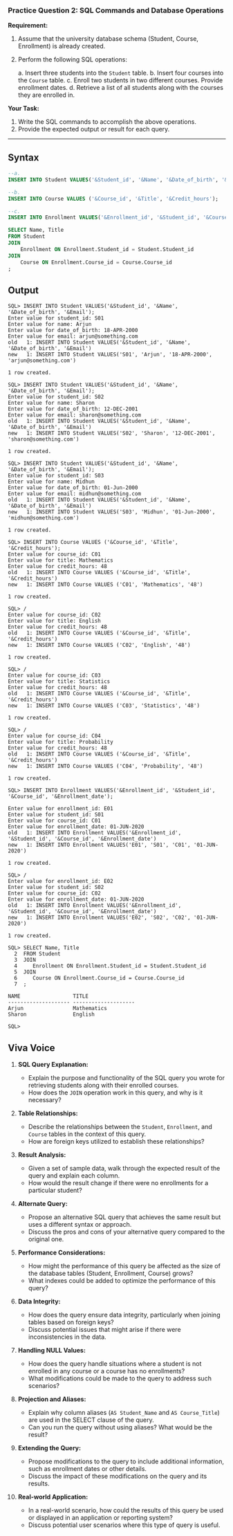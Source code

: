 ### **Practice Question 2: SQL Commands and Database Operations**

**Requirement:**
1. Assume that the university database schema (Student, Course, Enrollment) is already created.
2. Perform the following SQL operations:

    a. Insert three students into the `Student` table.
    b. Insert four courses into the `Course` table.
    c. Enroll two students in two different courses. Provide enrollment dates.
    d. Retrieve a list of all students along with the courses they are enrolled in.

**Your Task:**
1. Write the SQL commands to accomplish the above operations.
2. Provide the expected output or result for each query.

---
## Syntax

```sql
--a.
INSERT INTO Student VALUES('&Student_id', '&Name', '&Date_of_birth', '&Email');

--b.
INSERT INTO Course VALUES ('&Course_id', '&Title', '&Credit_hours');

--c.
INSERT INTO Enrollment VALUES('&Enrollment_id', '&Student_id', '&Course_id', '&Enrollment_date');

SELECT Name, Title
FROM Student
JOIN
	Enrollment ON Enrollment.Student_id = Student.Student_id
JOIN
	Course ON Enrollment.Course_id = Course.Course_id
;
```

## Output

```text
SQL> INSERT INTO Student VALUES('&Student_id', '&Name', '&Date_of_birth', '&Email');
Enter value for student_id: S01
Enter value for name: Arjun
Enter value for date_of_birth: 18-APR-2000
Enter value for email: arjun@something.com
old   1: INSERT INTO Student VALUES('&Student_id', '&Name', '&Date_of_birth', '&Email')
new   1: INSERT INTO Student VALUES('S01', 'Arjun', '18-APR-2000', 'arjun@something.com')

1 row created.

SQL> INSERT INTO Student VALUES('&Student_id', '&Name', '&Date_of_birth', '&Email');
Enter value for student_id: S02
Enter value for name: Sharon
Enter value for date_of_birth: 12-DEC-2001
Enter value for email: sharon@something.com
old   1: INSERT INTO Student VALUES('&Student_id', '&Name', '&Date_of_birth', '&Email')
new   1: INSERT INTO Student VALUES('S02', 'Sharon', '12-DEC-2001', 'sharon@something.com')

1 row created.

SQL> INSERT INTO Student VALUES('&Student_id', '&Name', '&Date_of_birth', '&Email');
Enter value for student_id: S03
Enter value for name: Midhun
Enter value for date_of_birth: 01-Jun-2000
Enter value for email: midhun@something.com
old   1: INSERT INTO Student VALUES('&Student_id', '&Name', '&Date_of_birth', '&Email')
new   1: INSERT INTO Student VALUES('S03', 'Midhun', '01-Jun-2000', 'midhun@something.com')

1 row created.

SQL> INSERT INTO Course VALUES ('&Course_id', '&Title', '&Credit_hours');
Enter value for course_id: C01
Enter value for title: Mathematics
Enter value for credit_hours: 48
old   1: INSERT INTO Course VALUES ('&Course_id', '&Title', '&Credit_hours')
new   1: INSERT INTO Course VALUES ('C01', 'Mathematics', '48')

1 row created.

SQL> /
Enter value for course_id: C02
Enter value for title: English
Enter value for credit_hours: 48
old   1: INSERT INTO Course VALUES ('&Course_id', '&Title', '&Credit_hours')
new   1: INSERT INTO Course VALUES ('C02', 'English', '48')

1 row created.

SQL> /
Enter value for course_id: C03
Enter value for title: Statistics
Enter value for credit_hours: 48
old   1: INSERT INTO Course VALUES ('&Course_id', '&Title', '&Credit_hours')
new   1: INSERT INTO Course VALUES ('C03', 'Statistics', '48')

1 row created.

SQL> /
Enter value for course_id: C04
Enter value for title: Probability
Enter value for credit_hours: 48
old   1: INSERT INTO Course VALUES ('&Course_id', '&Title', '&Credit_hours')
new   1: INSERT INTO Course VALUES ('C04', 'Probability', '48')

1 row created.

SQL> INSERT INTO Enrollment VALUES('&Enrollment_id', '&Student_id', '&Course_id', '&Enrollment_date');

Enter value for enrollment_id: E01
Enter value for student_id: S01
Enter value for course_id: C01
Enter value for enrollment_date: 01-JUN-2020
old   1: INSERT INTO Enrollment VALUES('&Enrollment_id', '&Student_id', '&Course_id', '&Enrollment_date')
new   1: INSERT INTO Enrollment VALUES('E01', 'S01', 'C01', '01-JUN-2020')

1 row created.

SQL> /
Enter value for enrollment_id: E02
Enter value for student_id: S02
Enter value for course_id: C02
Enter value for enrollment_date: 01-JUN-2020
old   1: INSERT INTO Enrollment VALUES('&Enrollment_id', '&Student_id', '&Course_id', '&Enrollment_date')
new   1: INSERT INTO Enrollment VALUES('E02', 'S02', 'C02', '01-JUN-2020')

1 row created.

SQL> SELECT Name, Title
  2  FROM Student
  3  JOIN
  4     Enrollment ON Enrollment.Student_id = Student.Student_id
  5  JOIN
  6     Course ON Enrollment.Course_id = Course.Course_id
  7  ;

NAME                 TITLE
-------------------- --------------------
Arjun                Mathematics
Sharon               English

SQL>
```

## Viva Voice

1. **SQL Query Explanation:**
   - Explain the purpose and functionality of the SQL query you wrote for retrieving students along with their enrolled courses.
   - How does the `JOIN` operation work in this query, and why is it necessary?

2. **Table Relationships:**
   - Describe the relationships between the `Student`, `Enrollment`, and `Course` tables in the context of this query.
   - How are foreign keys utilized to establish these relationships?

3. **Result Analysis:**
   - Given a set of sample data, walk through the expected result of the query and explain each column.
   - How would the result change if there were no enrollments for a particular student?

4. **Alternate Query:**
   - Propose an alternative SQL query that achieves the same result but uses a different syntax or approach.
   - Discuss the pros and cons of your alternative query compared to the original one.

5. **Performance Considerations:**
   - How might the performance of this query be affected as the size of the database tables (Student, Enrollment, Course) grows?
   - What indexes could be added to optimize the performance of this query?

6. **Data Integrity:**
   - How does the query ensure data integrity, particularly when joining tables based on foreign keys?
   - Discuss potential issues that might arise if there were inconsistencies in the data.

7. **Handling NULL Values:**
   - How does the query handle situations where a student is not enrolled in any course or a course has no enrollments?
   - What modifications could be made to the query to address such scenarios?

8. **Projection and Aliases:**
   - Explain why column aliases (`AS Student_Name` and `AS Course_Title`) are used in the SELECT clause of the query.
   - Can you run the query without using aliases? What would be the result?

9. **Extending the Query:**
   - Propose modifications to the query to include additional information, such as enrollment dates or other details.
   - Discuss the impact of these modifications on the query and its results.

10. **Real-world Application:**
    - In a real-world scenario, how could the results of this query be used or displayed in an application or reporting system?
    - Discuss potential user scenarios where this type of query is useful.